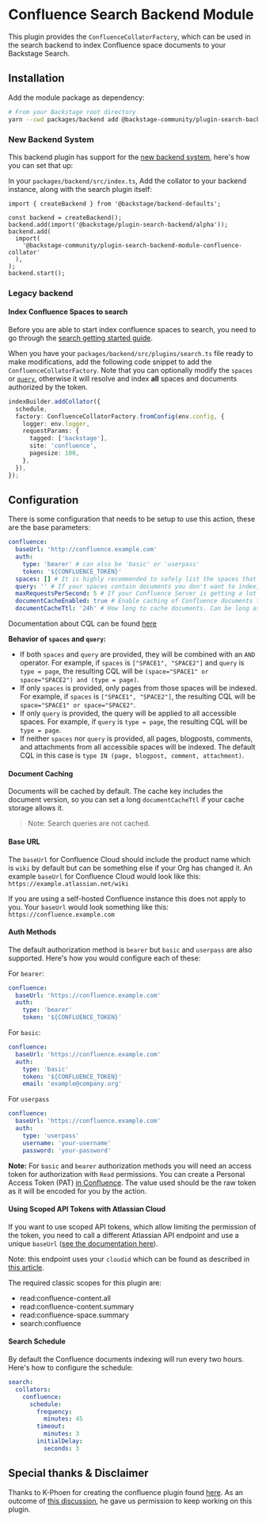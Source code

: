 # Confluence Search Backend Module

This plugin provides the `ConfluenceCollatorFactory`, which can be used in the search backend to index Confluence space documents to your Backstage Search.

## Installation

Add the module package as dependency:

```bash
# From your Backstage root directory
yarn --cwd packages/backend add @backstage-community/plugin-search-backend-module-confluence-collator
```

### New Backend System

This backend plugin has support for the [new backend system](https://backstage.io/docs/backend-system/), here's how you can set that up:

In your `packages/backend/src/index.ts`, Add the collator to your backend instance, along with the search plugin itself:

```tsx
import { createBackend } from '@backstage/backend-defaults';

const backend = createBackend();
backend.add(import('@backstage/plugin-search-backend/alpha'));
backend.add(
  import(
    '@backstage-community/plugin-search-backend-module-confluence-collator'
  ),
);
backend.start();
```

### Legacy backend

#### Index Confluence Spaces to search

Before you are able to start index confluence spaces to search, you need to go through the [search getting started guide](https://backstage.io/docs/features/search/getting-started).

When you have your `packages/backend/src/plugins/search.ts` file ready to make modifications, add the following code snippet to add the `ConfluenceCollatorFactory`. Note that you can optionally modify
the `spaces` or [`query`](https://developer.atlassian.com/cloud/confluence/advanced-searching-using-cql), otherwise it will resolve and index **all** spaces and documents authorized by the token.

```ts
indexBuilder.addCollator({
  schedule,
  factory: ConfluenceCollatorFactory.fromConfig(env.config, {
    logger: env.logger,
    requestParams: {
      tagged: ['backstage'],
      site: 'confluence',
      pagesize: 100,
    },
  }),
});
```

## Configuration

There is some configuration that needs to be setup to use this action, these are the base parameters:

```yaml
confluence:
  baseUrl: 'http://confluence.example.com'
  auth:
    type: 'bearer' # can also be 'basic' or 'userpass'
    token: '${CONFLUENCE_TOKEN}'
  spaces: [] # It is highly recommended to safely list the spaces that you want to index, otherwise all spaces will be indexed.
  query: '' # If your spaces contain documents you don't want to index, you can use a CQL query to more precisely select them. This is combined with the spaces parameter above.
  maxRequestsPerSecond: 5 # If your Confluence Server is getting a lot of API requests hit, you can use this parameter to specify the maximum number of API requests per second.
  documentCacheEnabled: true # Enable caching of Confluence documents to reduce API calls. Default: true
  documentCacheTtl: '24h' # How long to cache documents. Can be long as cache is keyed by Confluence version info. Default: 24h
```

Documentation about CQL can be found [here](https://developer.atlassian.com/server/confluence/advanced-searching-using-cql)

**Behavior of `spaces` and `query`:**

- If both `spaces` and `query` are provided, they will be combined with an `AND` operator. For example, if `spaces` is `["SPACE1", "SPACE2"]` and `query` is `type = page`, the resulting CQL will be `(space="SPACE1" or space="SPACE2") and (type = page)`.
- If only `spaces` is provided, only pages from those spaces will be indexed. For example, if `spaces` is `["SPACE1", "SPACE2"]`, the resulting CQL will be `space="SPACE1" or space="SPACE2"`.
- If only `query` is provided, the query will be applied to all accessible spaces. For example, if `query` is `type = page`, the resulting CQL will be `type = page`.
- If neither `spaces` nor `query` is provided, all pages, blogposts, comments, and attachments from all accessible spaces will be indexed. The default CQL in this case is `type IN (page, blogpost, comment, attachment)`.

#### Document Caching

Documents will be cached by default. The cache key includes the document version, so you can set a long `documentCacheTtl` if your cache storage allows it.

> Note: Search queries are not cached.

#### Base URL

The `baseUrl` for Confluence Cloud should include the product name which is `wiki` by default but can be something else if your Org has changed it. An example `baseUrl` for Confluence Cloud would look like this: `https://example.atlassian.net/wiki`

If you are using a self-hosted Confluence instance this does not apply to you. Your `baseUrl` would look something like this: `https://confluence.example.com`

#### Auth Methods

The default authorization method is `bearer` but `basic` and `userpass` are also supported. Here's how you would configure each of these:

For `bearer`:

```yaml
confluence:
  baseUrl: 'https://confluence.example.com'
  auth:
    type: 'bearer'
    token: '${CONFLUENCE_TOKEN}'
```

For `basic`:

```yaml
confluence:
  baseUrl: 'https://confluence.example.com'
  auth:
    type: 'basic'
    token: '${CONFLUENCE_TOKEN}'
    email: 'example@company.org'
```

For `userpass`

```yaml
confluence:
  baseUrl: 'https://confluence.example.com'
  auth:
    type: 'userpass'
    username: 'your-username'
    password: 'your-password'
```

**Note:** For `basic` and `bearer` authorization methods you will need an access token for authorization with `Read` permissions. You can create a Personal Access Token (PAT) [in Confluence](https://support.atlassian.com/atlassian-account/docs/manage-api-tokens-for-your-atlassian-account/). The value used should be the raw token as it will be encoded for you by the action.

#### Using Scoped API Tokens with Atlassian Cloud

If you want to use scoped API tokens, which allow limiting the permission of the token, you need to call a different Atlassian API endpoint and use a unique `baseUrl` ([see the documentation here](https://support.atlassian.com/atlassian-account/docs/manage-api-tokens-for-your-atlassian-account/#Create-an-API-token-with-scopes)).

Note: this endpoint uses your `cloudid` which can be found as described in [this article](https://support.atlassian.com/jira/kb/retrieve-my-atlassian-sites-cloud-id/).

The required classic scopes for this plugin are:

- read:confluence-content.all
- read:confluence-content.summary
- read:confluence-space.summary
- search:confluence

#### Search Schedule

By default the Confluence documents indexing will run every two hours. Here's how to configure the schedule:

```yaml
search:
  collators:
    confluence:
      schedule:
        frequency:
          minutes: 45
        timeout:
          minutes: 3
        initialDelay:
          seconds: 3
```

## Special thanks & Disclaimer

Thanks to K-Phoen for creating the confluence plugin found [here](https://github.com/K-Phoen/backstage-plugin-confluence). As an outcome
of [this discussion](https://github.com/K-Phoen/backstage-plugin-confluence/issues/193), he gave us permission to keep working on this plugin.
